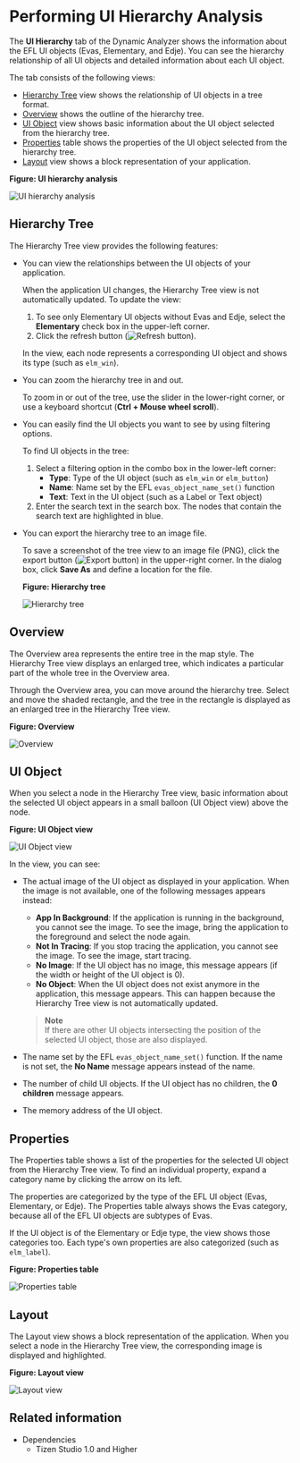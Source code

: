# Performing UI Hierarchy Analysis

The **UI Hierarchy** tab of the Dynamic Analyzer shows the information about the EFL UI objects (Evas, Elementary, and Edje). You can see the hierarchy relationship of all UI objects and detailed information about each UI object.

The tab consists of the following views:

- [Hierarchy Tree](#hierarchy) view shows the relationship of UI objects in a tree format.
- [Overview](#overview) shows the outline of the hierarchy tree.
- [UI Object](#UI_object) view shows basic information about the UI object selected from the hierarchy tree.
- [Properties](#properties) table shows the properties of the UI object selected from the hierarchy tree.
- [Layout](#layout) view shows a block representation of your application.

**Figure: UI hierarchy analysis**

![UI hierarchy analysis](./media/da_ui_analysis.png)

<a name="hierarchy"></a>
## Hierarchy Tree

The Hierarchy Tree view provides the following features:

- You can view the relationships between the UI objects of your application.

  When the application UI changes, the Hierarchy Tree view is not automatically updated. To update the view:

  1. To see only Elementary UI objects without Evas and Edje, select the **Elementary** check box in the upper-left corner.
  2. Click the refresh button (![Refresh button](./media/da_ui_refresh_button.png)).

  In the view, each node represents a corresponding UI object and shows its type (such as `elm_win`).

- You can zoom the hierarchy tree in and out.

  To zoom in or out of the tree, use the slider in the lower-right corner, or use a keyboard shortcut (**Ctrl + Mouse wheel scroll**).

- You can easily find the UI objects you want to see by using filtering options.

  To find UI objects in the tree:

  1. Select a filtering option in the combo box in the lower-left corner:
     - **Type**: Type of the UI object (such as `elm_win` or `elm_button`)
     - **Name**: Name set by the EFL `evas_object_name_set()` function
     - **Text**: Text in the UI object (such as a Label or Text object)
  2. Enter the search text in the search box. The nodes that contain the search text are highlighted in blue.

- You can export the hierarchy tree to an image file.

  To save a screenshot of the tree view to an image file (PNG), click the export button (![Export button](./media/da_ui_export_button.png)) in the upper-right corner. In the dialog box, click **Save As** and define a location for the file.

  **Figure: Hierarchy tree**

  ![Hierarchy tree](./media/da_ui_hierarchy_tree.png)

<a name="overview"></a>
## Overview

The Overview area represents the entire tree in the map style. The Hierarchy Tree view displays an enlarged tree, which indicates a particular part of the whole tree in the Overview area.

Through the Overview area, you can move around the hierarchy tree. Select and move the shaded rectangle, and the tree in the rectangle is displayed as an enlarged tree in the Hierarchy Tree view.

**Figure: Overview**

![Overview](./media/da_ui_overview.png)

<a name="UI_object"></a>
## UI Object

When you select a node in the Hierarchy Tree view, basic information about the selected UI object appears in a small balloon (UI Object view) above the node.

**Figure: UI Object view**

![UI Object view](./media/da_ui_object.png)

In the view, you can see:

- The actual image of the UI object as displayed in your application. When the image is not available, one of the following messages appears instead:

  - **App In Background**: If the application is running in the background, you cannot see the image. To see the image, bring the application to the foreground and select the node again.
  - **Not In Tracing**: If you stop tracing the application, you cannot see the image. To see the image, start tracing.
  - **No Image**: If the UI object has no image, this message appears (if the width or height of the UI object is 0).
  - **No Object**: When the UI object does not exist anymore in the application, this message appears. This can happen because the Hierarchy Tree view is not automatically updated.

  > **Note**  
  > If there are other UI objects intersecting the position of the selected UI object, those are also displayed.

- The name set by the EFL `evas_object_name_set()` function. If the name is not set, the **No Name** message appears instead of the name.

- The number of child UI objects. If the UI object has no children, the **0 children** message appears.

- The memory address of the UI object.

<a name="properties"></a>
## Properties

The Properties table shows a list of the properties for the selected UI object from the Hierarchy Tree view. To find an individual property, expand a category name by clicking the arrow on its left.

The properties are categorized by the type of the EFL UI object (Evas, Elementary, or Edje). The Properties table always shows the Evas category, because all of the EFL UI objects are subtypes of Evas.

If the UI object is of the Elementary or Edje type, the view shows those categories too. Each type's own properties are also categorized (such as `elm_label`).

**Figure: Properties table**

![Properties table](./media/da_ui_properties.png)

<a name="layout"></a>
## Layout

The Layout view shows a block representation of the application. When you select a node in the Hierarchy Tree view, the corresponding image is displayed and highlighted.

**Figure: Layout view**

![Layout view](./media/da_ui_layout.png)

## Related information
* Dependencies
  - Tizen Studio 1.0 and Higher
